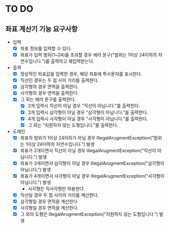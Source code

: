 # TO DO
## 좌표 계산기 기능 요구사항

- 입력
    - [x] 좌표 정보를 입력할 수 있다.
    - [x] 좌표가 입력 범위(1~24)를 초과할 경우 에러 문구("범위는 1이상 24이하의 자연수입니다.")를 출력하고 재입력받는다.
- 출력
    - [x] 정상적인 좌표값을 입력한 경우, 해당 좌표에 특수문자를 표시한다.
    - [x] 직선인 경우는 두 점 사이 거리를 출력한다.
    - [x] 삼각형의 경우 면적을 출력한다.
    - [x] 사각형의 경우 면적을 출력한다.
    - [x] 그 외는 에러 문구를 출력한다.
        - [x] 2개 입력시 직선이 아닐 경우 "직선이 아닙니다."를 출력한다.
        - [x] 3개 입력시 삼각형이 아닐 경우 "삼각형이 아닙니다."를 출력한다.
        - [x] 4개 입력시 사각형이 아닐 경우 "사각형이 아닙니다."를 출력한다.
        - [x] 그 외는 "지원하지 않는 도형입니다."를 출력한다.
    
- 도메인
    - [x] 좌표의 범위가 1이상 24이하가 아닐 경우 IllegalArugmentException("범위는 1이상 24이하의 자연수입니다.") 발생
    - [x] 좌표가 2개이면서 직선이 아닐 경우 IllegalArugmentException("직선이 아닙니다.") 발생
    - [x] 좌표가 3개이면서 삼각형이 아닐 경우 IllegalArugmentException("삼각형이 아닙니다.") 발생
    - [x] 좌표가 4개이면서 사각형이 아닐 경우 IllegalArugmentException("사각형이 아닙니다.") 발생
      -  사각형은 직사각형만 허용한다.
    - [x] 직선일 경우 두 점 사이의 거리를 계산한다.
    - [x] 삼각형일 경우 면적을 계산한다.
    - [x] 사각형일 경우 면적을 계산한다.
    - [x] 그 외의 도형은 IllegalArugmentException("지원하지 않는 도형입니다.") 발생